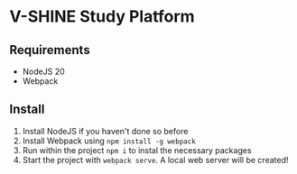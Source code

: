 # V-SHINE Study Platform

## Requirements

- NodeJS 20
- Webpack

## Install

1. Install NodeJS if you haven't done so before
2. Install Webpack using `npm install -g webpack`
3. Run within the project `npm i` to instal the necessary packages
4. Start the project with `webpack serve`. A local web server will be created!